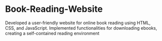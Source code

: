 # Book-Reading-Website

Developed a user-friendly website for online book reading using HTML, CSS, and JavaScript.
Implemented functionalities for downloading ebooks, creating a self-contained reading environment
